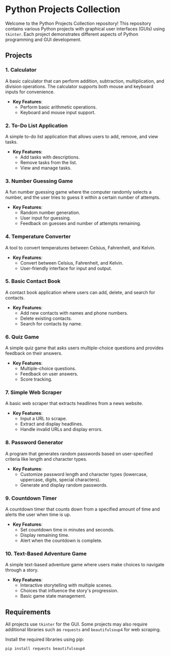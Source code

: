 # Python Projects Collection

Welcome to the Python Projects Collection repository! This repository contains various Python projects with graphical user interfaces (GUIs) using `tkinter`. Each project demonstrates different aspects of Python programming and GUI development.

## Projects

### 1. Calculator
A basic calculator that can perform addition, subtraction, multiplication, and division operations. The calculator supports both mouse and keyboard inputs for convenience.

- **Key Features**: 
  - Perform basic arithmetic operations.
  - Keyboard and mouse input support.

### 2. To-Do List Application
A simple to-do list application that allows users to add, remove, and view tasks.

- **Key Features**:
  - Add tasks with descriptions.
  - Remove tasks from the list.
  - View and manage tasks.

### 3. Number Guessing Game
A fun number guessing game where the computer randomly selects a number, and the user tries to guess it within a certain number of attempts.

- **Key Features**:
  - Random number generation.
  - User input for guessing.
  - Feedback on guesses and number of attempts remaining.

### 4. Temperature Converter
A tool to convert temperatures between Celsius, Fahrenheit, and Kelvin.

- **Key Features**:
  - Convert between Celsius, Fahrenheit, and Kelvin.
  - User-friendly interface for input and output.

### 5. Basic Contact Book
A contact book application where users can add, delete, and search for contacts.

- **Key Features**:
  - Add new contacts with names and phone numbers.
  - Delete existing contacts.
  - Search for contacts by name.

### 6. Quiz Game
A simple quiz game that asks users multiple-choice questions and provides feedback on their answers.

- **Key Features**:
  - Multiple-choice questions.
  - Feedback on user answers.
  - Score tracking.

### 7. Simple Web Scraper
A basic web scraper that extracts headlines from a news website.

- **Key Features**:
  - Input a URL to scrape.
  - Extract and display headlines.
  - Handle invalid URLs and display errors.

### 8. Password Generator
A program that generates random passwords based on user-specified criteria like length and character types.

- **Key Features**:
  - Customize password length and character types (lowercase, uppercase, digits, special characters).
  - Generate and display random passwords.

### 9. Countdown Timer
A countdown timer that counts down from a specified amount of time and alerts the user when time is up.

- **Key Features**:
  - Set countdown time in minutes and seconds.
  - Display remaining time.
  - Alert when the countdown is complete.

### 10. Text-Based Adventure Game
A simple text-based adventure game where users make choices to navigate through a story.

- **Key Features**:
  - Interactive storytelling with multiple scenes.
  - Choices that influence the story's progression.
  - Basic game state management.

## Requirements

All projects use `tkinter` for the GUI. Some projects may also require additional libraries such as `requests` and `beautifulsoup4` for web scraping.

Install the required libraries using pip:

```bash
pip install requests beautifulsoup4
